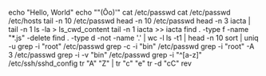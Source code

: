 echo "Hello, World"
echo "\"(Ôo)'"
cat /etc/passwd
cat /etc/passwd /etc/hosts
tail -n 10 /etc/passwd
head -n 10 /etc/passwd
head -n 3 iacta | tail -n 1
ls -la > ls_cwd_content
tail -n 1 iacta >> iacta
find . -type f -name "*.js" -delete
find . -type d -not -name '.' | wc -l
ls -t1 | head -n 10
sort | uniq -u
grep -i "root" /etc/passwd
grep -c -i "bin" /etc/passwd
grep -i "root" -A 3 /etc/passwd
grep -i -v "bin" /etc/passwd
grep -i "^[a-z]" /etc/ssh/sshd_config
tr "A" "Z" | tr "c" "e"
tr -d "cC"
rev
